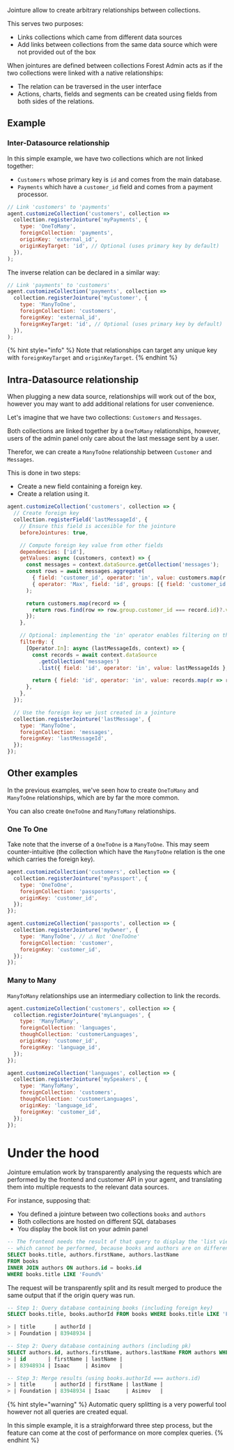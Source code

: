 Jointure allow to create arbitrary relationships between collections.

This serves two purposes:

- Links collections which came from different data sources
- Add links between collections from the same data source which were not provided out of the box

When jointures are defined between collections Forest Admin acts as if the two collections were linked with a native relationships:

- The relation can be traversed in the user interface
- Actions, charts, fields and segments can be created using fields from both sides of the relations.

## Example

### Inter-Datasource relationship

In this simple example, we have two collections which are not linked together:

- `Customers` whose primary key is `id` and comes from the main database.
- `Payments` which have a `customer_id` field and comes from a payment processor.

```javascript
// Link 'customers' to 'payments'
agent.customizeCollection('customers', collection =>
  collection.registerJointure('myPayments', {
    type: 'OneToMany',
    foreignCollection: 'payments',
    originKey: 'external_id',
    originKeyTarget: 'id', // Optional (uses primary key by default)
  }),
);
```

The inverse relation can be declared in a similar way:

```javascript
// Link 'payments' to 'customers'
agent.customizeCollection('payments', collection =>
  collection.registerJointure('myCustomer', {
    type: 'ManyToOne',
    foreignCollection: 'customers',
    foreignKey: 'external_id',
    foreignKeyTarget: 'id', // Optional (uses primary key by default)
  }),
);
```

{% hint style="info" %}
Note that relationships can target any unique key with `foreignKeyTarget` and `originKeyTarget`.
{% endhint %}

## Intra-Datasource relationship

When plugging a new data source, relationships will work out of the box, however you may want to add additional relations for user convenience.

Let's imagine that we have two collections: `Customers` and `Messages`.

Both collections are linked together by a `OneToMany` relationships, however, users of the admin panel only care about the last message sent by a user.

Therefor, we can create a `ManyToOne` relationship between `Customer` and `Messages`.

This is done in two steps:

- Create a new field containing a foreign key.
- Create a relation using it.

```javascript
agent.customizeCollection('customers', collection => {
  // Create foreign key
  collection.registerField('lastMessageId', {
    // Ensure this field is accesible for the jointure
    beforeJointures: true,

    // Compute foreign key value from other fields
    dependencies: ['id'],
    getValues: async (customers, context) => {
      const messages = context.dataSource.getCollection('messages');
      const rows = await messages.aggregate(
        { field: 'customer_id', operator: 'in', value: customers.map(r => r.id) },
        { operator: 'Max', field: 'id', groups: [{ field: 'customer_id' }] },
      );

      return customers.map(record => {
        return rows.find(row => row.group.customer_id === record.id)?.value ?? null;
      });
    },

    // Optional: implementing the 'in' operator enables filtering on the relation fields.
    filterBy: {
      [Operator.In]: async (lastMessageIds, context) => {
        const records = await context.dataSource
          .getCollection('messages')
          .list({ field: 'id', operator: 'in', value: lastMessageIds }, ['customer_id']);

        return { field: 'id', operator: 'in', value: records.map(r => r.customer_id) };
      },
    },
  });

  // Use the foreign key we just created in a jointure
  collection.registerJointure('lastMessage', {
    type: 'ManyToOne',
    foreignCollection: 'messages',
    foreignKey: 'lastMessageId',
  });
});
```

## Other examples

In the previous examples, we've seen how to create `OneToMany` and `ManyToOne` relationships, which are by far the more common.

You can also create `OneToOne` and `ManyToMany` relationships.

### One To One

Take note that the inverse of a `OneToOne` is a `ManyToOne`. This may seem counter-intuitive (the collection which have the `ManyToOne` relation is the one which carries the foreign key).

```javascript
agent.customizeCollection('customers', collection => {
  collection.registerJointure('myPassport', {
    type: 'OneToOne',
    foreignCollection: 'passports',
    originKey: 'customer_id',
  });
});

agent.customizeCollection('passports', collection => {
  collection.registerJointure('myOwner', {
    type: 'ManyToOne', // ⚠️ Not 'OneToOne'
    foreignCollection: 'customer',
    foreignKey: 'customer_id',
  });
});
```

### Many to Many

`ManyToMany` relationships use an intermediary collection to link the records.

```javascript
agent.customizeCollection('customers', collection => {
  collection.registerJointure('myLanguages', {
    type: 'ManyToMany',
    foreignCollection: 'languages',
    thoughCollection: 'customerLanguages',
    originKey: 'customer_id',
    foreignKey: 'language_id',
  });
});

agent.customizeCollection('languages', collection => {
  collection.registerJointure('mySpeakers', {
    type: 'ManyToMany',
    foreignCollection: 'customers',
    thoughCollection: 'customerLanguages',
    originKey: 'language_id',
    foreignKey: 'customer_id',
  });
});
```

# Under the hood

Jointure emulation work by transparently analysing the requests which are performed by the frontend and customer API in your agent, and translating them into multiple requests to the relevant data sources.

For instance, supposing that:

- You defined a jointure between two collections `books` and `authors`
- Both collections are hosted on different SQL databases
- You display the book list on your admin panel

```sql
-- The frontend needs the result of that query to display the 'list view'
-- which cannot be performed, because books and authors are on different databases
SELECT books.title, authors.firstName, authors.lastName
FROM books
INNER JOIN authors ON authors.id = books.id
WHERE books.title LIKE 'Found%'
```

The request will be transparently split and its result merged to produce the same output that if the origin query was run.

```sql
-- Step 1: Query database containing books (including foreign key)
SELECT books.title, books.authorId FROM books WHERE books.title LIKE 'Found%';

> | title      | authorId |
> | Foundation | 83948934 |

-- Step 2: Query database containing authors (including pk)
SELECT authors.id, authors.firstName, authors.lastName FROM authors WHERE id IN (83948934);
> | id       | firstName | lastName |
> | 83948934 | Isaac     | Asimov   |

-- Step 3: Merge results (using books.authorId === authors.id)
> | title      | authorId | firstName | lastName |
> | Foundation | 83948934 | Isaac     | Asimov   |
```

{% hint style="warning" %}
Automatic query splitting is a very powerful tool however not all queries are created equal.

In this simple example, it is a straighforward three step process, but the feature can come at the cost of performance on more complex queries.
{% endhint %}
